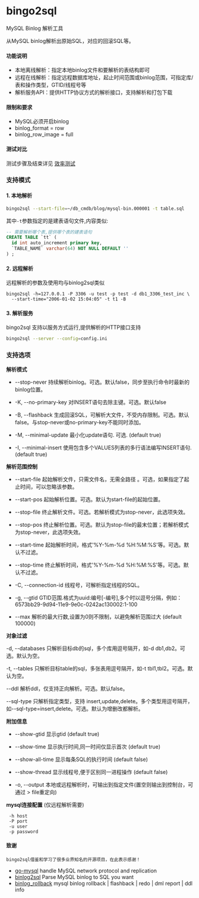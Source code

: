 # bingo2sql
MySQL Binlog 解析工具

从MySQL binlog解析出原始SQL，对应的回滚SQL等。

#### 功能说明

- 本地离线解析：指定本地binlog文件和要解析的表结构即可
- 远程在线解析：指定远程数据库地址，起止时间范围或binlog范围，可指定库/表和操作类型，GTID/线程号等
- 解析服务API：提供HTTP协议方式的解析接口，支持解析和打包下载

#### 限制和要求

- MySQL必须开启binlog
- binlog_format = row
- binlog_row_image = full

#### 测试对比

测试步骤及结束详见 [效率测试](docs/test.md)


### 支持模式

#### 1. 本地解析
```sh
bingo2sql --start-file=~/db_cmdb/blog/mysql-bin.000001 -t table.sql
```
其中`-t`参数指定的是建表语句文件,内容类似:
```sql
-- 需要解析哪个表,提供哪个表的建表语句
CREATE TABLE `tt` (
  id int auto_increment primary key,
  `TABLE_NAME` varchar(64) NOT NULL DEFAULT ''
) ;
```


#### 2. 远程解析

远程解析的参数及使用均与binlog2sql类似

```
bingo2sql -h=127.0.0.1 -P 3306 -u test -p test -d db1_3306_test_inc \
  --start-time="2006-01-02 15:04:05" -t t1 -B
```

#### 3. 解析服务

bingo2sql 支持以服务方式运行,提供解析的HTTP接口支持

```sh
bingo2sql --server --config=config.ini
```


### 支持选项

**解析模式**

- --stop-never 持续解析binlog。可选。默认false，同步至执行命令时最新的binlog位置。

- -K, --no-primary-key 对INSERT语句去除主键。可选。默认false

- -B, --flashback 生成回滚SQL，可解析大文件，不受内存限制。可选。默认false。与stop-never或no-primary-key不能同时添加。

- -M, --minimal-update 最小化update语句. 可选. (default true)

- -I, --minimal-insert 使用包含多个VALUES列表的多行语法编写INSERT语句. (default true)

**解析范围控制**

- --start-file 起始解析文件，只需文件名，无需全路径 。可选，如果指定了起止时间，可以忽略该参数。

- --start-pos 起始解析位置。可选。默认为start-file的起始位置。

- --stop-file 终止解析文件。可选。若解析模式为stop-never，此选项失效。

- --stop-pos 终止解析位置。可选。默认为stop-file的最末位置；若解析模式为stop-never，此选项失效。

- --start-time 起始解析时间，格式'%Y-%m-%d %H:%M:%S'等。可选。默认不过滤。

- --stop-time 终止解析时间，格式'%Y-%m-%d %H:%M:%S'等。可选。默认不过滤。

- -C, --connection-id 线程号，可解析指定线程的SQL。

- -g, --gtid GTID范围.格式为uuid:编号[-编号],多个时以逗号分隔，例如：6573bb29-9d94-11e9-9e0c-0242ac130002:1-100

- --max 解析的最大行数,设置为0则不限制，以避免解析范围过大 (default 100000)

**对象过滤**

-d, --databases 只解析目标db的sql，多个库用逗号隔开，如-d db1,db2。可选。默认为空。

-t, --tables 只解析目标table的sql，多张表用逗号隔开，如-t tbl1,tbl2。可选。默认为空。

--ddl 解析ddl，仅支持正向解析。可选。默认false。

--sql-type 只解析指定类型，支持 insert,update,delete。多个类型用逗号隔开，如--sql-type=insert,delete。可选。默认为增删改都解析。


**附加信息**

- --show-gtid            显示gtid (default true)

- --show-time            显示执行时间,同一时间仅显示首次 (default true)

- --show-all-time        显示每条SQL的执行时间 (default false)

- --show-thread          显示线程号,便于区别同一进程操作 (default false)

- -o, --output          本地或远程解析时，可输出到指定文件(置空则输出到控制台，可通过 > file重定向)

**mysql连接配置** (仅远程解析需要)

```
 -h host
 -P port
 -u user
 -p password
```

#### 致谢
    bingo2sql借鉴和学习了很多业界知名的开源项目，在此表示感谢！
- [go-mysql](https://github.com/siddontang/go-mysql) handle MySQL network protocol and replication
- [binlog2sql](https://github.com/danfengcao/binlog2sql) Parse MySQL binlog to SQL you want
- [binlog_rollback](https://github.com/GoDannyLai/binlog_rollback) mysql binlog rollback | flashback | redo | dml report | ddl info
